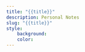 ```yaml
---
title: "{{title}}"
description: Personal Notes
slug: "{{title}}"
style:
    background: 
    color:
---
```

